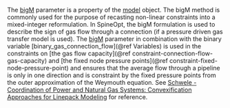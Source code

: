 The [bigM](@ref) parameter is a property of the [model](@ref) object.
The bigM method is commonly used for the purpose of recasting non-linear constraints into a mixed-integer reformulation.
In SpineOpt, the bigM formulation is used to describe the sign of gas flow through a connection (if a pressure driven gas transfer model is used). The [bigM](@ref) parameter in combination with the binary variable [binary\_gas\_connection\_flow](@ref Variables) is used in the constraints on [the gas flow capacity](@ref constraint-connection-flow-gas-capacity) and [the fixed node pressure points](@ref constraint-fixed-node-pressure-point) and ensures that the average flow through a pipeline is only in one direction and is constraint by the fixed pressure points from the outer approximation of the Weymouth equation. See [Schwele - Coordination of Power and Natural Gas Systems: Convexification Approaches for Linepack Modeling](https://doi.org/10.1109/PTC.2019.8810632) for reference.
